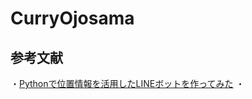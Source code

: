 # CurryOjosama


## 参考文献
・[Pythonで位置情報を活用したLINEボットを作ってみた](https://qiita.com/kotmats/items/8de977eefcbb6d97ec1d)
・[]()
